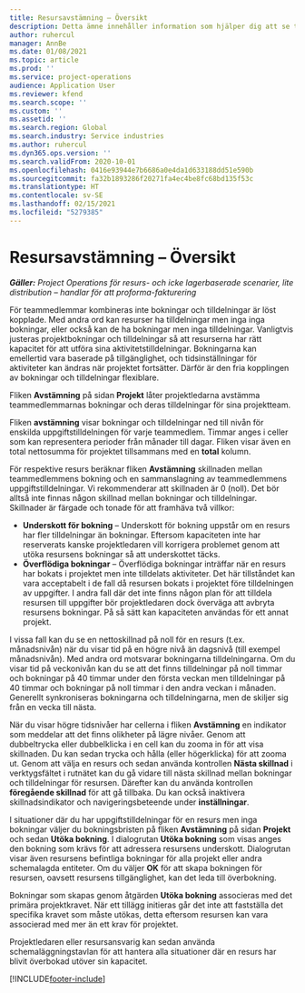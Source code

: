 ```yaml
---
title: Resursavstämning – Översikt
description: Detta ämne innehåller information som hjälper dig att se till att resursbokningar och tilldelningar för projekt justeras.
author: ruhercul
manager: AnnBe
ms.date: 01/08/2021
ms.topic: article
ms.prod: ''
ms.service: project-operations
audience: Application User
ms.reviewer: kfend
ms.search.scope: ''
ms.custom: ''
ms.assetid: ''
ms.search.region: Global
ms.search.industry: Service industries
ms.author: ruhercul
ms.dyn365.ops.version: ''
ms.search.validFrom: 2020-10-01
ms.openlocfilehash: 0416e93944e7b6686a0e4da1d633188dd51e590b
ms.sourcegitcommit: fa32b1893286f20271fa4ec4be8fc68bd135f53c
ms.translationtype: HT
ms.contentlocale: sv-SE
ms.lasthandoff: 02/15/2021
ms.locfileid: "5279385"
---
```

# <a name="resource-reconciliation-overview"></a>Resursavstämning – Översikt

_**Gäller:** Project Operations för resurs- och icke lagerbaserade scenarier, lite distribution – handlar för att proforma-fakturering_

För teammedlemmar kombineras inte bokningar och tilldelningar är löst kopplade. Med andra ord kan resurser ha tilldelningar men inga inga bokningar, eller också kan de ha bokningar men inga tilldelningar. Vanligtvis justeras projektbokningar och tilldelningar så att resurserna har rätt kapacitet för att utföra sina aktivitetstilldelningar. Bokningarna kan emellertid vara baserade på tillgänglighet, och tidsinställningar för aktiviteter kan ändras när projektet fortsätter. Därför är den fria kopplingen av bokningar och tilldelningar flexiblare.

Fliken **Avstämning** på sidan **Projekt** låter projektledarna avstämma teammedlemmarnas bokningar och deras tilldelningar för sina projektteam.

Fliken **avstämning** visar bokningar och tilldelningar ned till nivån för enskilda uppgiftstilldelningen för varje teammedlem. Timmar anges i celler som kan representera perioder från månader till dagar. Fliken visar även en total nettosumma för projektet tillsammans med en **total** kolumn.

För respektive resurs beräknar fliken **Avstämning** skillnaden mellan teammedlemmens bokning och en sammanslagning av teammedlemmens uppgiftstilldelningar. Vi rekommenderar att skillnaden är 0 (noll). Det bör alltså inte finnas någon skillnad mellan bokningar och tilldelningar. Skillnader är färgade och tonade för att framhäva två villkor:

- **Underskott för bokning** – Underskott för bokning uppstår om en resurs har fler tilldelningar än bokningar. Eftersom kapaciteten inte har reserverats kanske projektledaren vill korrigera problemet genom att utöka resursens bokningar så att underskottet täcks.
- **Överflödiga bokningar** – Överflödiga bokningar inträffar när en resurs har bokats i projektet men inte tilldelats aktiviteter. Det här tillståndet kan vara acceptabelt i de fall då resursen bokats i projektet före tilldelningen av uppgifter. I andra fall där det inte finns någon plan för att tilldela resursen till uppgifter bör projektledaren dock överväga att avbryta resursens bokningar. På så sätt kan kapaciteten användas för ett annat projekt.

I vissa fall kan du se en nettoskillnad på noll för en resurs (t.ex. månadsnivån) när du visar tid på en högre nivå än dagsnivå (till exempel månadsnivån). Med andra ord motsvarar bokningarna tilldelningarna. Om du visar tid på veckonivån kan du se att det finns tilldelningar på noll timmar och bokningar på 40 timmar under den första veckan men tilldelningar på 40 timmar och bokningar på noll timmar i den andra veckan i månaden. Generellt synkroniseras bokningarna och tilldelningarna, men de skiljer sig från en vecka till nästa.

När du visar högre tidsnivåer har cellerna i fliken **Avstämning** en indikator som meddelar att det finns olikheter på lägre nivåer. Genom att dubbeltrycka eller dubbelklicka i en cell kan du zooma in för att visa skillnaden. Du kan sedan trycka och hålla (eller högerklicka) för att zooma ut. Genom att välja en resurs och sedan använda kontrollen **Nästa skillnad** i verktygsfältet i rutnätet kan du gå vidare till nästa skillnad mellan bokningar och tilldelningar för resursen. Därefter kan du använda kontrollen **föregående skillnad** för att gå tillbaka. Du kan också inaktivera skillnadsindikator och navigeringsbeteende under **inställningar**.

I situationer där du har uppgiftstilldelningar för en resurs men inga bokningar väljer du bokningsbristen på fliken **Avstämning** på sidan **Projekt** och sedan **Utöka bokning**. I dialogrutan **Utöka bokning** som visas anges den bokning som krävs för att adressera resursens underskott. Dialogrutan visar även resursens befintliga bokningar för alla projekt eller andra schemalagda entiteter. Om du väljer **OK** för att skapa bokningen för resursen, oavsett resursens tillgänglighet, kan det leda till överbokning.

Bokningar som skapas genom åtgärden **Utöka bokning** associeras med det primära projektkravet. När ett tillägg initieras går det inte att fastställa det specifika kravet som måste utökas, detta eftersom resursen kan vara associerad med mer än ett krav för projektet.

Projektledaren eller resursansvarig kan sedan använda schemaläggningstavlan för att hantera alla situationer där en resurs har blivit överbokad utöver sin kapacitet.


[!INCLUDE[footer-include](../includes/footer-banner.md)]